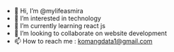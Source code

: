- 👋 Hi, I’m @mylifeasmira
- 👀 I’m interested in technology
- 🌱 I’m currently learning react js
- 💞️ I’m looking to collaborate on website development
- 📫 How to reach me : komangdata1@gmail.com

<!---
mylifeasmira/mylifeasmira is a ✨ special ✨ repository because its `README.md` (this file) appears on your GitHub profile.
You can click the Preview link to take a look at your changes.
--->
